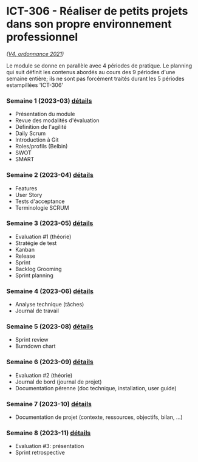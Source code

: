 # ICT-306 - Réaliser de petits projets dans son propre environnement professionnel
_([V4, ordonnance 2021](https://www.modulbaukasten.ch/module/306/4/fr-FR?title=R%C3%A9aliser-de-petits-projets-dans-son-propre-environnement-professionnel))_

Le module se donne en parallèle avec 4 périodes de pratique. Le planning qui suit définit les contenus abordés au cours des 9 périodes d'une semaine entière; ils ne sont pas forcément traités durant les 5 périodes estampillées 'ICT-306'

### Semaine 1 (2023-03) [détails](Séquences/Semaine1.md)

- Présentation du module
- Revue des modalités d'évaluation
- Définition de l'agilité
- Daily Scrum
- Introduction à Git
- Roles/profils (Belbin)
- SWOT
- SMART

### Semaine 2 (2023-04) [détails](Séquences/Semaine2.md)

- Features
- User Story
- Tests d'acceptance
- Terminologie SCRUM

### Semaine 3 (2023-05) [détails](Séquences/Semaine3.md)

- Evaluation #1 (théorie)
- Stratégie de test
- Kanban
- Release
- Sprint
- Backlog Grooming
- Sprint planning

### Semaine 4 (2023-06) [détails](Séquences/Semaine4.md)

- Analyse technique (tâches)
- Journal de travail

### Semaine 5 (2023-08) [détails](Séquences/Semaine5.md)

- Sprint review
- Burndown chart

### Semaine 6 (2023-09) [détails](Séquences/Semaine6.md)

- Evaluation #2 (théorie)
- Journal de bord (journal de projet)
- Documentation pérenne (doc technique, installation, user guide)

### Semaine 7 (2023-10) [détails](Séquences/Semaine7.md)

- Documentation de projet (contexte, ressources, objectifs, bilan, ...)

### Semaine 8 (2023-11) [détails](Séquences/Semaine8.md)

- Evaluation #3: présentation
- Sprint retrospective

